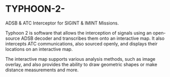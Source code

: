 # TYPHOON-2-
ADSB &amp; ATC Interceptor for SIGINT &amp; IMINT Missions.

Typhoon 2 is software that allows the interception of signals using an open-source ADSB decoder and transcribes them onto an interactive map. 
It also intercepts ATC communications, also sourced openly, and displays their locations on an interactive map.

The interactive map supports various analysis methods, such as image overlay, and also provides the ability to draw geometric shapes or make distance measurements and more.
